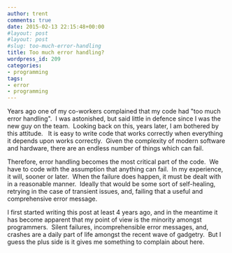 ```yaml
---
author: trent
comments: true
date: 2015-02-13 22:15:48+00:00
#layout: post
#layout: post
#slug: too-much-error-handling
title: Too much error handling?
wordpress_id: 209
categories:
- programming
tags:
- error
- programming
---
```


Years ago one of my co-workers complained that my code had "too much error handling".  I was astonished, but said little in defence since I was the new guy on the team.  Looking back on this, years later, I am bothered by this attitude.   It is easy to write code that works correctly when everything it depends upon works correctly.  Given the complexity of modern software and hardware, there are an endless number of things which can fail.

Therefore, error handling becomes the most critical part of the code.  We have to code with the assumption that anything can fail.  In my experience, it will, sooner or later.  When the failure does happen, it must be dealt with in a reasonable manner.  Ideally that would be some sort of self-healing, retrying in the case of transient issues, and, failing that a useful and comprehensive error message.

I first started writing this post at least 4 years ago, and in the meantime it has become apparent that my point of view is the minority amongst programmers.  Silent failures, incomprehensible error messages, and, crashes are a daily part of life amongst the recent wave of gadgetry.  But I guess the plus side is it gives me something to complain about here.
